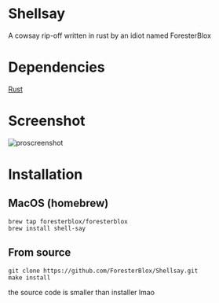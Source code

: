 # Shellsay
A cowsay rip-off written in rust by an idiot named ForesterBlox


# Dependencies

[Rust](https://www.rust-lang.org)

# Screenshot

![proscreenshot](https://cdn.discordapp.com/attachments/648963701734506500/918860100842684466/Screen_Shot_2564-12-10_at_20.41.23.png)


# Installation

## MacOS (homebrew)

```
brew tap foresterblox/foresterblox
brew install shell-say
```

## From source

```
git clone https://github.com/ForesterBlox/Shellsay.git
make install
```
the source code is smaller than installer lmao

